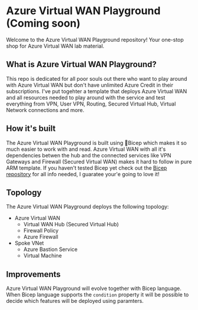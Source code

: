 # Azure Virtual WAN Playground (Coming soon)
Welcome to the Azure Virtual WAN Playground repository! Your one-stop shop for Azure Virtual WAN lab material.

## What is Azure Virtual WAN Playground?
This repo is dedicated for all poor souls out there who want to play around with Azure Virtual WAN but don't have unlimited Azure Credit in their subscriptions. I've put togehter a template that deploys Azure Virtual WAN and all resources needed to play around with the service and test everything from VPN, User VPN, Routing, Secured Virtual Hub, Virtual Network connections and more. 

## How it's built
The Azure Virtual WAN Playground is built using 💪Bicep which makes it so much easier to work with and read. Azure Virtual WAN with all it's dependencies betwen the hub and the connected services like VPN Gateways and Firewall (Secured Virtual WAN) makes it hard to follow in pure ARM template. If you haven't tested Bicep yet check out the [Bicep repository](https://github.com/Azure/bicep) for all info needed, I guaratee your'e going to love it! 

## Topology
The Azure Virtual WAN Playground deploys the following topology:

- Azure Virtual WAN
  - Virtual WAN Hub (Secured Virtual Hub) 
  - Firewall Policy
  - Azure Firewall
- Spoke VNet
  - Azure Bastion Service
  - Virtual Machine
 

## Improvements
Azure Virtual WAN Playground will evolve together with Bicep language. When Bicep language supports the `condition` property it will be possible to decide which features will be deployed using paramters.
